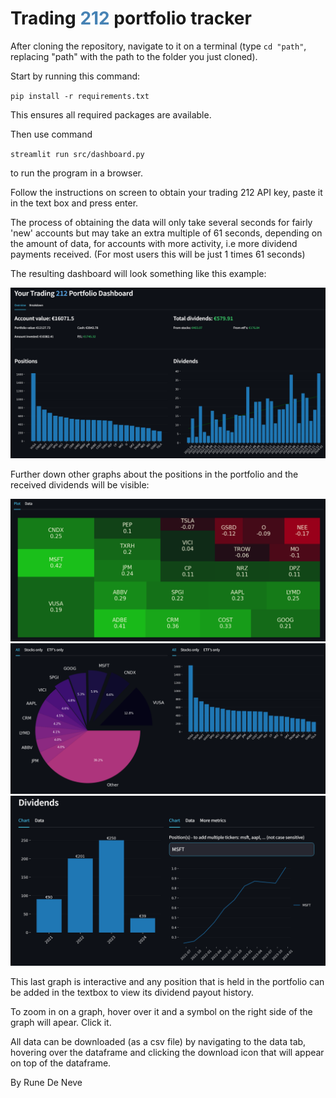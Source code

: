 # Trading <span style="color:SteelBlue"> 212 </span> portfolio tracker

After cloning the repository, navigate to it on a terminal (type `cd "path"`, replacing "path" with the path to the folder you just cloned). 

Start by running this command:

 `pip install -r requirements.txt` 
 
 This ensures all required packages are available.

Then use command 

`streamlit run src/dashboard.py` 

to run the program in a browser.

Follow the instructions on screen to obtain your trading 212 API key, paste it in the text box and press enter. 

The process of obtaining the data will only take several seconds for fairly 'new' accounts but may take an extra multiple of 61 seconds, depending on the amount of data, for accounts with more activity, i.e more dividend payments received. (For most users this will be just 1 times 61 seconds)

The resulting dashboard will look something like this example:

![Dashboard](/images/example_dashboard_part1.png)

Further down other graphs about the positions in the portfolio and the received dividends will be visible:

![Dashboard](/images/example_dashboard_part2.png)
![Dashboard](/images/example_dashboard_part3.png)
![Dashboard](/images/example_dashboard_part4.png)

This last graph is interactive and any position that is held in the portfolio can be added in the textbox to view its dividend payout history.

To zoom in on a graph, hover over it and a symbol on the right side of the graph will apear. Click it.

All data can be downloaded (as a csv file) by navigating to the data tab, hovering over the dataframe and clicking the download icon that will appear on top of the dataframe.

By Rune De Neve
